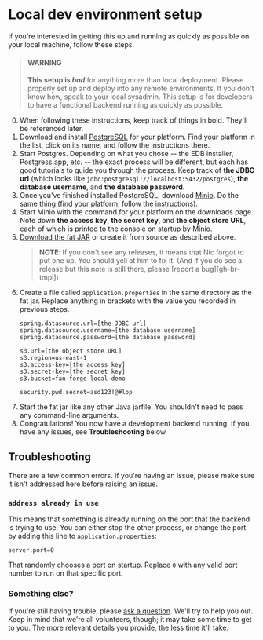# Local dev environment setup

If you're interested in getting this up and running as quickly as possible on
your local machine, follow these steps.

>   #### WARNING
>   **This setup is *bad*** for anything more than local deployment. Please
    properly set up and deploy into any remote environments. If you don't know
    how, speak to your local sysadmin. This setup is for developers to have a
    functional backend running as quickly as possible.

0.  When following these instructions, keep track of things in bold. They'll
    be referenced later.
1.  Download and install [PostgreSQL][postgres-dl] for your platform. Find
    your platform in the list, click on its name, and follow the instructions
    there.
2.  Start Postgres. Depending on what you chose -- the EDB installer,
    Postgress.app, etc. -- the exact process will be different, but each has
    good tutorials to guide you through the process. Keep track of **the
    JDBC url** (which looks like `jdbc:postgresql://localhost:5432/postgres`),
    **the database username**, and **the database password**.
3.  Once you've finished installed PostgreSQL, download [Minio][minio-dl]. Do
    the same thing (find your platform, follow the instructions).
4.  Start Minio with the command for your platform on the downloads page. Note
    down **the access key**, **the secret key**, and **the object store URL**,
    each of which is printed to the console on startup by Minio.
5.  [Download the fat JAR][fat-jar] or create it from source as described
    above.
    >   **NOTE**: If you don't see any releases, it means that Nic forgot to
        put one up. You should yell at him to fix it. (And if you do see a
        release but this note is still there, please
        [report a bug][gh-br-tmpl])
6.  Create a file called `application.properties` in the same directory as the
    fat jar. Replace anything in brackets with the value you recorded in
    previous steps.
    ```properties
    spring.datasource.url=[the JDBC url]
    spring.datasource.username=[the database username]
    spring.datasource.password=[the database password]
    
    s3.url=[the object store URL]
    s3.region=us-east-1
    s3.access-key=[the access key]
    s3.secret-key=[the secret key]
    s3.bucket=fan-forge-local-demo
    
    security.pwd.secret=asd123!@#lop
    ```
7.  Start the fat jar like any other Java jarfile. You shouldn't need to pass
    any command-line arguments.
8.  Congratulations! You now have a development backend running. If you have
    any issues, see **Troubleshooting** below.

## Troubleshooting

There are a few common errors. If you're having an issue, please make sure it
isn't addressed here before raising an issue.

### `address already in use`

This means that something is already running on the port that the backend is
trying to use. You can either stop the other process, or change the port by
adding this line to `application.properties`:

```properties
server.port=0
```

That randomly chooses a port on startup. Replace `0` with any valid port
number to run on that specific port.

### Something else?

If you're still having trouble, please [ask a question][ask-question]. We'll
try to help you out. Keep in mind that we're all volunteers, though; it may
take some time to get to you. The more relevant details you provide, the less
time it'll take.

 [fat-jar]: https://github.com/Comic-ConMuseum/fan-curation-spring/releases/latest
 [minio-dl]: https://www.minio.io/downloads.html
 [postgres-dl]: https://www.postgresql.org/download
 [ask-question]: https://github.com/Comic-ConMuseum/fan-curation-spring/issues/new?labels=question
